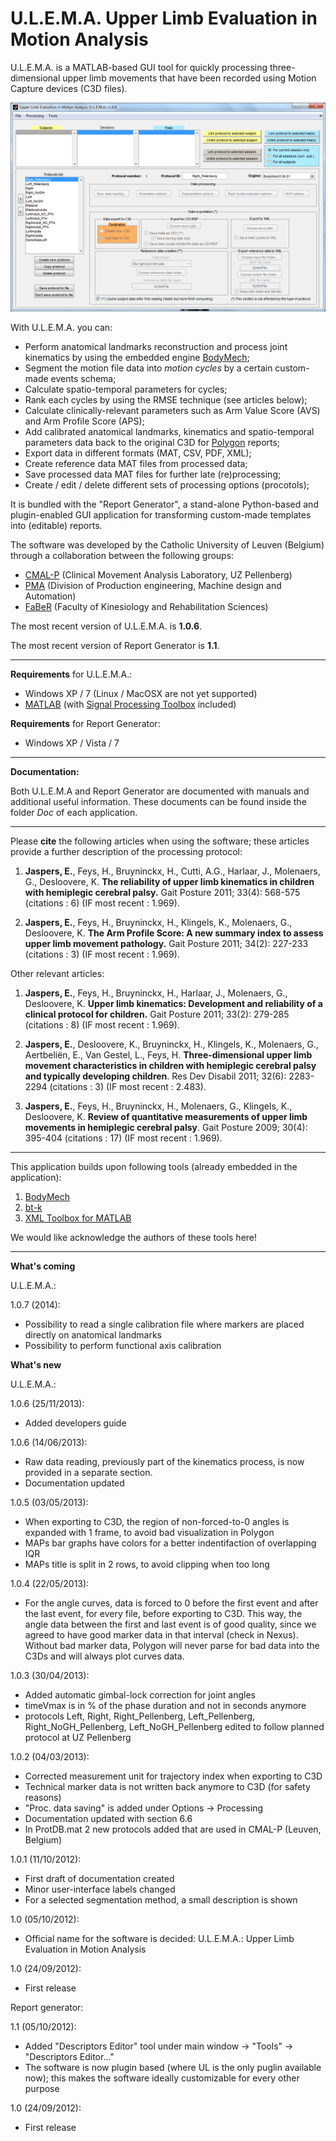 # U.L.E.M.A. Upper Limb Evaluation in Motion Analysis

U.L.E.M.A. is a MATLAB-based GUI tool for quickly processing three-dimensional upper limb movements that have been recorded using Motion Capture devices (C3D files).

![ULEMA](ULEMAScreenshot.png)

With U.L.E.M.A. you can:
- Perform anatomical landmarks reconstruction and process joint kinematics by using the embedded engine [BodyMech](http://www.bodymech.nl/);
- Segment the motion file data into *motion cycles* by a certain custom-made events schema;
- Calculate spatio-temporal parameters for cycles;
- Rank each cycles by using the RMSE technique (see articles below);
- Calculate clinically-relevant parameters such as Arm Value Score (AVS) and Arm Profile Score (APS);
- Add calibrated anatomical landmarks, kinematics and spatio-temporal parameters data back to the original C3D for [Polygon](http://www.vicon.com/Software/Polygon) reports;
- Export data in different formats (MAT, CSV, PDF, XML);
- Create reference data MAT files from processed data; 
- Save processed data MAT files for further late (re)processing;
- Create / edit / delete different sets of processing options (procotols);

It is bundled with the "Report Generator", a stand-alone Python-based and plugin-enabled GUI application for transforming custom-made templates into (editable) reports.

The software was developed by the Catholic University of Leuven (Belgium) through a collaboration between the following groups:
- [CMAL-P](http://www.uzleuven.be/en/laboratory-for-clinical-movementanalysis/research) (Clinical Movement Analysis Laboratory, UZ Pellenberg) 
- [PMA](http://www.mech.kuleuven.be/en/pma/) (Division of Production engineering, Machine design and Automation)
- [FaBeR](http://www.kuleuven.be/english) (Faculty of Kinesiology and Rehabilitation Sciences)

The most recent version of U.L.E.M.A. is **1.0.6**.

The most recent version of Report Generator is **1.1**.

---

**Requirements** for U.L.E.M.A.:
+ Windows XP / 7 (Linux / MacOSX are not yet supported)
+ [MATLAB](http://www.mathworks.nl/products/matlab/) (with [Signal Processing Toolbox](http://www.mathworks.nl/products/signal/) included)

**Requirements** for Report Generator:
+ Windows XP / Vista / 7

---
**Documentation:**

Both U.L.E.M.A and Report Generator are documented with manuals and additional useful information. These documents can be found inside the folder *Doc* of each application. 

---

Please **cite** the following articles when using the software; these articles provide a further description of the processing protocol:

1. **Jaspers, E.**, Feys, H., Bruyninckx, H., Cutti, A.G., Harlaar, J., Molenaers, G., Desloovere, K. **The reliability of upper limb kinematics in children with hemiplegic cerebral palsy.** Gait Posture 2011; 33(4): 568-575 (citations : 6) (IF most recent : 1.969).

2. **Jaspers, E.**, Feys, H., Bruyninckx, H., Klingels, K., Molenaers, G., Desloovere, K. **The Arm Profile Score: A new summary index to assess upper limb movement pathology.** Gait Posture 2011; 34(2): 227-233 (citations : 3) (IF most recent : 1.969).

Other relevant articles:

1. **Jaspers, E.**, Feys, H., Bruyninckx, H., Harlaar, J., Molenaers, G., Desloovere, K. **Upper limb kinematics: Development and reliability of a clinical protocol for children.** Gait Posture 2011; 33(2): 279-285 (citations : 8) (IF most recent : 1.969).

2. **Jaspers, E.**, Desloovere, K., Bruyninckx, H., Klingels, K., Molenaers, G., Aertbeliën, E., Van Gestel, L., Feys, H. **Three-dimensional upper limb movement characteristics in children with hemiplegic cerebral palsy and typically developing children**. Res Dev Disabil 2011; 32(6): 2283-2294 (citations : 3) (IF most recent : 2.483). 

3. **Jaspers, E.**, Feys, H., Bruyninckx, H., Molenaers, G., Klingels, K., Desloovere, K. **Review of quantitative measurements of upper limb movements in hemiplegic cerebral palsy**. Gait Posture 2009; 30(4): 395-404 (citations : 17) (IF most recent : 1.969).

---

This application builds upon following tools (already embedded in the application):

1. [BodyMech](http://www.bodymech.nl/)
2. [bt-k](http://code.google.com/p/b-tk/)
3. [XML Toolbox for MATLAB](http://www.mathworks.com/matlabcentral/fileexchange/4278-xml-toolbox)

We would like acknowledge the authors of these tools here! 

---

**What's coming**

U.L.E.M.A.:

1.0.7 (2014):
- Possibility to read a single calibration file where markers are placed directly on anatomical landmarks
- Possibility to perform functional axis calibration

**What's new**

U.L.E.M.A.:

1.0.6 (25/11/2013):
- Added developers guide

1.0.6 (14/06/2013):
- Raw data reading, previously part of the kinematics process, is now provided in a separate section. 
- Documentation updated  

1.0.5 (03/05/2013):
- When exporting to C3D, the region of non-forced-to-0 angles is expanded with 1 frame, to avoid
  bad visualization in Polygon
- MAPs bar graphs have colors for a better indentifaction of overlapping IQR
- MAPs title is split in 2 rows, to avoid clipping when too long

1.0.4 (22/05/2013):
- For the angle curves, data is forced to 0 before the first event and after the last event,
  for every file, before exporting to C3D. This way, the angle data between the first and last event
  is of good quality, since we agreed to have good marker data in that interval (check in Nexus). Without bad marker data,
  Polygon will never parse for bad data into the C3Ds and will always plot curves data.

1.0.3 (30/04/2013):
- Added automatic gimbal-lock correction for joint angles
- timeVmax is in % of the phase duration and not in seconds anymore
- protocols Left, Right, Right_Pellenberg, Left_Pellenberg, Right_NoGH_Pellenberg, Left_NoGH_Pellenberg
  edited to follow planned protocol at UZ Pellenberg 

1.0.2 (04/03/2013):
- Corrected measurement unit for trajectory index when exporting to C3D
- Technical marker data is not written back anymore to C3D (for safety reasons)
- "Proc. data saving" is added under Options -> Processing
- Documentation updated with section 6.6
- In ProtDB.mat 2 new protocols added that are used in CMAL-P (Leuven, Belgium)

1.0.1 (11/10/2012):
- First draft of documentation created
- Minor user-interface labels changed
- For a selected segmentation method, a small description is shown

1.0 (05/10/2012):
- Official name for the software is decided:
  U.L.E.M.A.: Upper Limb Evaluation in Motion Analysis

1.0 (24/09/2012):
- First release


Report generator:

1.1 (05/10/2012): 
- Added "Descriptors Editor" tool under main window -> "Tools" -> "Descriptors Editor..."
- The software is now plugin based (where UL is the only puglin available now); this makes the
  software ideally customizable for every other purpose

1.0 (24/09/2012):
- First release


